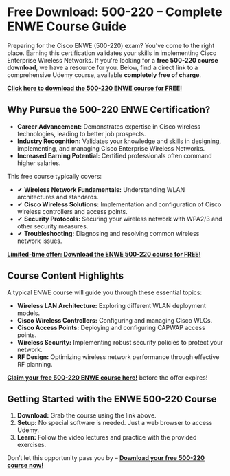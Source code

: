 # Free Download: 500-220 – Complete ENWE Course Guide

Preparing for the Cisco ENWE (500-220) exam? You've come to the right place. Earning this certification validates your skills in implementing Cisco Enterprise Wireless Networks. If you're looking for a **free 500-220 course download**, we have a resource for you. Below, find a direct link to a comprehensive Udemy course, available **completely free of charge**.

[**Click here to download the 500-220 ENWE course for FREE!**](https://udemywork.com/500-220)

## Why Pursue the 500-220 ENWE Certification?

*   **Career Advancement:** Demonstrates expertise in Cisco wireless technologies, leading to better job prospects.
*   **Industry Recognition:** Validates your knowledge and skills in designing, implementing, and managing Cisco Enterprise Wireless Networks.
*   **Increased Earning Potential:** Certified professionals often command higher salaries.

This free course typically covers:

*   ✔ **Wireless Network Fundamentals:** Understanding WLAN architectures and standards.
*   ✔ **Cisco Wireless Solutions:** Implementation and configuration of Cisco wireless controllers and access points.
*   ✔ **Security Protocols:** Securing your wireless network with WPA2/3 and other security measures.
*   ✔ **Troubleshooting:** Diagnosing and resolving common wireless network issues.

[**Limited-time offer: Download the ENWE 500-220 course for FREE!**](https://udemywork.com/500-220)

## Course Content Highlights

A typical ENWE course will guide you through these essential topics:

*   **Wireless LAN Architecture:** Exploring different WLAN deployment models.
*   **Cisco Wireless Controllers:** Configuring and managing Cisco WLCs.
*   **Cisco Access Points:** Deploying and configuring CAPWAP access points.
*   **Wireless Security:** Implementing robust security policies to protect your network.
*   **RF Design:** Optimizing wireless network performance through effective RF planning.

[**Claim your free 500-220 ENWE course here!**](https://udemywork.com/500-220) before the offer expires!

## Getting Started with the ENWE 500-220 Course

1.  **Download:** Grab the course using the link above.
2.  **Setup:** No special software is needed. Just a web browser to access Udemy.
3.  **Learn:** Follow the video lectures and practice with the provided exercises.

Don’t let this opportunity pass you by – **[Download your free 500-220 course now!](https://udemywork.com/500-220)**
